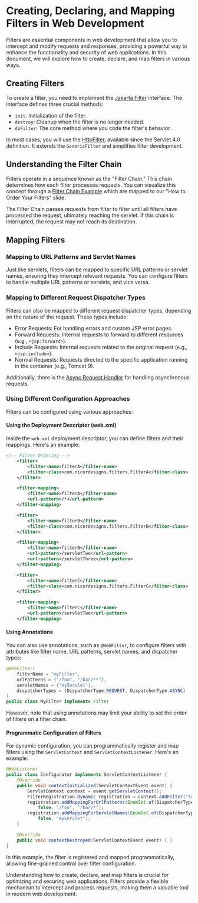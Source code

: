 # Creating, Declaring, and Mapping Filters in Web Development

Filters are essential components in web development that allow you to intercept and modify requests and responses, providing a powerful way to enhance the functionality and security of web applications. In this document, we will explore how to create, declare, and map filters in various ways.

## Creating Filters

To create a filter, you need to implement the [Jakarta Filter](https://jakarta.ee/specifications/platform/8/apidocs/javax/servlet/filter) interface. The interface defines three crucial methods:

- `init`: Initialization of the filter.
- `destroy`: Cleanup when the filter is no longer needed.
- `doFilter`: The core method where you code the filter's behavior.

In most cases, you will use the [HttpFilter](https://jakarta.ee/specifications/platform/8/apidocs/javax/servlet/http/httpfilter), available since the Servlet 4.0 definition. It extends the `GenericFilter` and simplifies filter development.

## Understanding the Filter Chain

Filters operate in a sequence known as the "Filter Chain." This chain determines how each filter processes requests. 
You can visualize this concept through a [Filter Chain Example](https://github.com/NicorDesignsLLC/JakartaJEEWebDevelopment/tree/jee8web-filters/charity-registration) which are mapped to our "How to Order Your Filters" slide. 

The Filter Chain passes requests from filter to filter until all filters have processed the request, ultimately reaching the servlet. If this chain is interrupted, the request may not reach its destination.

## Mapping Filters

### Mapping to URL Patterns and Servlet Names

Just like servlets, filters can be mapped to specific URL patterns or servlet names, ensuring they intercept relevant requests. You can configure filters to handle multiple URL patterns or servlets, and vice versa.

### Mapping to Different Request Dispatcher Types

Filters can also be mapped to different request dispatcher types, depending on the nature of the request. These types include:
- Error Requests: For handling errors and custom JSP error pages.
- Forward Requests: Internal requests to forward to different resources (e.g., `<jsp:forward>`).
- Include Requests: Internal requests related to the original request (e.g., `<jsp:include>`).
- Normal Requests: Requests directed to the specific application running in the container (e.g., Tomcat 9).

Additionally, there is the [Async Request Handler](https://jakarta.ee/specifications/platform/9/apidocs/jakarta/servlet/asynccontext) for handling asynchronous requests.

### Using Different Configuration Approaches

Filters can be configured using various approaches:

#### Using the Deployment Descriptor (web.xml)

Inside the `web.xml` deployment descriptor, you can define filters and their mappings. Here's an example:

```xml
<!-- Filter Ordering -->
	<filter>
        <filter-name>filterA</filter-name>
        <filter-class>com.nicordesigns.filters.FilterA</filter-class>
    </filter>

    <filter-mapping>
        <filter-name>filterA</filter-name>
        <url-pattern>/*</url-pattern>
    </filter-mapping>

    <filter>
        <filter-name>filterB</filter-name>
        <filter-class>com.nicordesigns.filters.FilterB</filter-class>
    </filter>

    <filter-mapping>
        <filter-name>filterB</filter-name>
        <url-pattern>/servletTwo</url-pattern>
        <url-pattern>/servletThree</url-pattern>
    </filter-mapping>

    <filter>
        <filter-name>filterC</filter-name>
        <filter-class>com.nicordesigns.filters.FilterC</filter-class>
    </filter>

    <filter-mapping>
        <filter-name>filterC</filter-name>
        <url-pattern>/servletTwo</url-pattern>
    </filter-mapping>
```

#### Using Annotations

You can also use annotations, such as `@WebFilter`, to configure filters with attributes like filter name, URL patterns, servlet names, and dispatcher types:

```java
@WebFilter(
    filterName = "myFilter",
    urlPatterns = {"/foo", "/bar/**"},
    servletNames = {"myServlet"},
    dispatcherTypes = {DispatcherType.REQUEST, DispatcherType.ASYNC}
)
public class MyFilter implements Filter
```

However, note that using annotations may limit your ability to set the order of filters on a filter chain.

#### Programmatic Configuration of Filters

For dynamic configuration, you can programmatically register and map filters using the `ServletContext` and `ServletContextListener`. Here's an example:

```java
@WebListener
public class Configurator implements ServletContextListener {
    @Override
    public void contextInitialized(ServletContextEvent event) {
        ServletContext context = event.getServletContext();
        FilterRegistration.Dynamic registration = context.addFilter("testFilter", new TestFilter());
        registration.addMappingForUrlPatterns(EnumSet.of(DispatcherType.REQUEST, DispatcherType.ASYNC),
            false, "/foo", "/bar/*");
        registration.addMappingForServletNames(EnumSet.of(DispatcherType.REQUEST, DispatcherType.ASYNC),
            false, "myServlet");
    }

    @Override
    public void contextDestroyed(ServletContextEvent event) { }
}
```

In this example, the filter is registered and mapped programmatically, allowing fine-grained control over filter configuration.

Understanding how to create, declare, and map filters is crucial for optimizing and securing web applications. Filters provide a flexible mechanism to intercept and process requests, making them a valuable tool in modern web development.